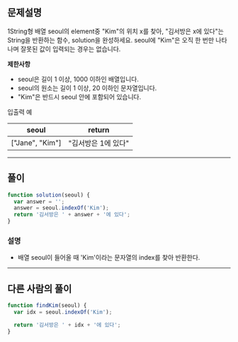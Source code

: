 ## 문제설명

1String형 배열 seoul의 element중 "Kim"의 위치 x를 찾아, "김서방은 x에 있다"는 String을 반환하는 함수, solution을 완성하세요. seoul에 "Kim"은 오직 한 번만 나타나며 잘못된 값이 입력되는 경우는 없습니다.

**제한사항**

- seoul은 길이 1 이상, 1000 이하인 배열입니다.
- seoul의 원소는 길이 1 이상, 20 이하인 문자열입니다.
- "Kim"은 반드시 seoul 안에 포함되어 있습니다.

입출력 예

| seoul           | return              |
| --------------- | ------------------- |
| ["Jane", "Kim"] | "김서방은 1에 있다" |

---

## 풀이

```js
function solution(seoul) {
  var answer = '';
  answer = seoul.indexOf('Kim');
  return '김서방은 ' + answer + '에 있다';
}
```

### 설명

- 배열 seoul이 들어올 때 'Kim'이라는 문자열의 index를 찾아 반환한다.

---

## 다른 사람의 풀이

```js
function findKim(seoul) {
  var idx = seoul.indexOf('Kim');

  return '김서방은 ' + idx + '에 있다';
}
```
